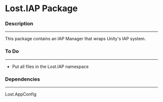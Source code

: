 # Lost.IAP Package

### Description
----------------
This package contains an IAP Manager that wraps Unity's IAP system.

### To Do
----------
* Put all files in the Lost.IAP namespace

### Dependencies
-----------------
Lost.AppConfig
